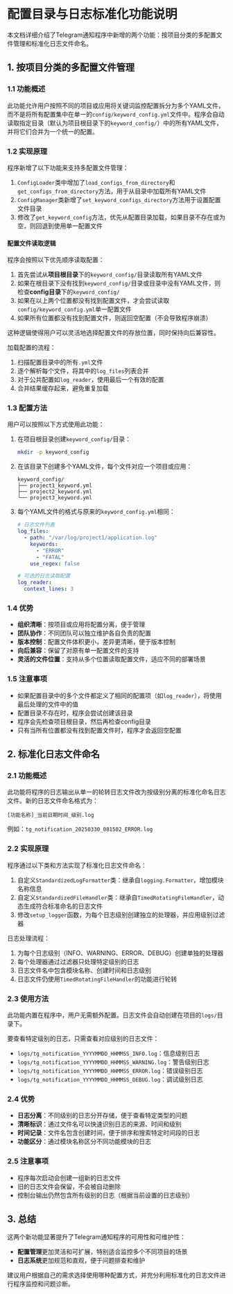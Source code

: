 # 配置目录与日志标准化功能说明

本文档详细介绍了Telegram通知程序中新增的两个功能：按项目分类的多配置文件管理和标准化日志文件命名。

## 1. 按项目分类的多配置文件管理

### 1.1 功能概述

此功能允许用户按照不同的项目或应用将关键词监控配置拆分为多个YAML文件，而不是将所有配置集中在单一的`config/keyword_config.yml`文件中。程序会自动读取指定目录（默认为项目根目录下的`keyword_config/`）中的所有YAML文件，并将它们合并为一个统一的配置。

### 1.2 实现原理

程序新增了以下功能来支持多配置文件管理：

1. `ConfigLoader`类中增加了`load_configs_from_directory`和`get_configs_from_directory`方法，用于从目录中加载所有YAML文件
2. `ConfigManager`类新增了`set_keyword_configs_directory`方法用于设置配置文件目录
3. 修改了`get_keyword_config`方法，优先从配置目录加载，如果目录不存在或为空，则回退到使用单一配置文件

#### 配置文件读取逻辑

程序会按照以下优先顺序读取配置：

1. 首先尝试从**项目根目录**下的`keyword_config/`目录读取所有YAML文件
2. 如果在根目录下没有找到`keyword_config/`目录或目录中没有YAML文件，则检查**config目录**下的`keyword_config/`
3. 如果在以上两个位置都没有找到配置文件，才会尝试读取`config/keyword_config.yml`单一配置文件
4. 如果所有位置都没有找到配置文件，则返回空配置（不会导致程序崩溃）

这种逻辑使得用户可以灵活地选择配置文件的存放位置，同时保持向后兼容性。

加载配置的流程：
1. 扫描配置目录中的所有`.yml`文件
2. 逐个解析每个文件，将其中的`log_files`列表合并
3. 对于公共配置如`log_reader`，使用最后一个有效的配置
4. 合并结果缓存起来，避免重复加载

### 1.3 配置方法

用户可以按照以下方式使用此功能：

1. 在项目根目录创建`keyword_config/`目录：
   ```bash
   mkdir -p keyword_config
   ```

2. 在该目录下创建多个YAML文件，每个文件对应一个项目或应用：
   ```
   keyword_config/
   ├── project1_keyword.yml
   ├── project2_keyword.yml
   └── project3_keyword.yml
   ```

3. 每个YAML文件的格式与原来的`keyword_config.yml`相同：
   ```yaml
   # 日志文件列表
   log_files:
     - path: "/var/log/project1/application.log"
       keywords:
         - "ERROR"
         - "FATAL"
       use_regex: false

   # 可选的日志读取配置
   log_reader:
     context_lines: 3
   ```

### 1.4 优势

- **组织清晰**：按项目或应用将配置分离，便于管理
- **团队协作**：不同团队可以独立维护各自负责的配置
- **版本控制**：配置文件体积更小，差异更清晰，便于版本控制
- **向后兼容**：保留了对原有单一配置文件的支持
- **灵活的文件位置**：支持从多个位置读取配置文件，适应不同的部署场景

### 1.5 注意事项

- 如果配置目录中的多个文件都定义了相同的配置项（如`log_reader`），将使用最后处理的文件中的值
- 配置目录不存在时，程序会尝试创建该目录
- 程序会先检查项目根目录，然后再检查config目录
- 只有当所有位置都没有找到配置文件时，程序才会返回空配置

## 2. 标准化日志文件命名

### 2.1 功能概述

此功能将程序的日志输出从单一的轮转日志文件改为按级别分离的标准化命名日志文件。新的日志文件命名格式为：

```
[功能名称]_当前日期时间_级别.log
```

例如：`tg_notification_20250330_081502_ERROR.log`

### 2.2 实现原理

程序通过以下类和方法实现了标准化日志文件命名：

1. 自定义`StandardizedLogFormatter`类：继承自`logging.Formatter`，增加模块名称信息
2. 自定义`StandardizedFileHandler`类：继承自`TimedRotatingFileHandler`，动态生成符合标准命名的日志文件
3. 修改`setup_logger`函数，为每个日志级别创建独立的处理器，并应用级别过滤器

日志处理流程：
1. 为每个日志级别（INFO、WARNING、ERROR、DEBUG）创建单独的处理器
2. 每个处理器通过过滤器只处理特定级别的日志
3. 日志文件名中包含模块名称、创建时间和日志级别
4. 日志文件仍使用`TimedRotatingFileHandler`的功能进行轮转

### 2.3 使用方法

此功能内置在程序中，用户无需额外配置。日志文件会自动创建在项目的`logs/`目录下。

要查看特定级别的日志，只需查看对应级别的日志文件：
- `logs/tg_notification_YYYYMMDD_HHMMSS_INFO.log`：信息级别日志
- `logs/tg_notification_YYYYMMDD_HHMMSS_WARNING.log`：警告级别日志
- `logs/tg_notification_YYYYMMDD_HHMMSS_ERROR.log`：错误级别日志
- `logs/tg_notification_YYYYMMDD_HHMMSS_DEBUG.log`：调试级别日志

### 2.4 优势

- **日志分离**：不同级别的日志分开存储，便于查看特定类型的问题
- **清晰标识**：通过文件名可以快速识别日志的来源、时间和级别
- **时间记录**：文件名包含创建时间，便于排序和搜索特定时间段的日志
- **功能区分**：通过模块名称区分不同功能模块的日志

### 2.5 注意事项

- 程序每次启动会创建一组新的日志文件
- 旧的日志文件会保留，不会被自动删除
- 控制台输出仍然包含所有级别的日志（根据当前设置的日志级别）

## 3. 总结

这两个新功能显著提升了Telegram通知程序的可用性和可维护性：

- **配置管理**更加灵活和可扩展，特别适合监控多个不同项目的场景
- **日志系统**更加规范和直观，便于问题排查和维护

建议用户根据自己的需求选择使用哪种配置方式，并充分利用标准化的日志文件进行程序监控和问题诊断。 